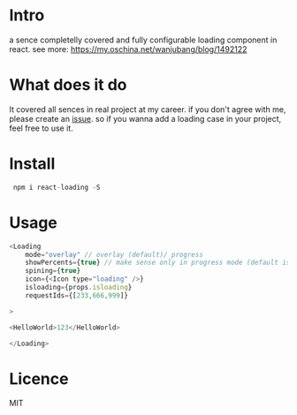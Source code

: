 # Intro
a sence completelly covered and fully configurable loading component in react. 
see more: https://my.oschina.net/wanjubang/blog/1492122

# What does it do
It covered all sences in real project at my career. if you don't agree with me,
please create an [issue](https://github.com/azl397985856/react-loading/issues).
so if you wanna add a loading case in your project, feel free to use it.
# Install

```js
 npm i react-loading -S
```
# Usage

```js
<Loading
    mode="overlay" // overlay (default)/ progress
    showPercents={true} // make sense only in progress mode (default is false)
    spining={true}
    icon={<Icon type="loading" />}
    isloading={props.isloading}
    requestIds={[233,666,999]}

>

<HelloWorld>123</HelloWorld>

</Loading>
```
# Licence
MIT
